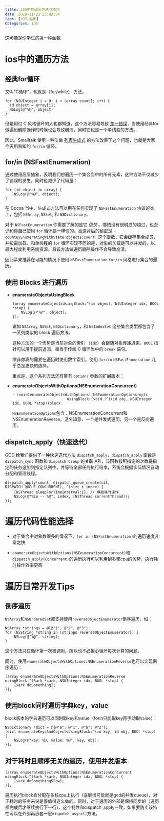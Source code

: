 ```yaml
---
title: iOS中的遍历方法与技巧
date: 2020-11-21 23:03:54
tags: [iOS,遍历]
Categories: iOS
---
```


<div class="note primary"><p>这可能是你学过的第一种函数</p></div>

<!-- more -->

# ios中的遍历方法

## 经典for循环

又叫“C循环”，也就是（for/while） 方法。

```objc
for (NSUInteger i = 0; i < [array count]; i++) {
  id object = array[i];
  NSLog(@"%@", object)
}
```

但是用过 C 风格循环的人也都知道，这个方法容易导致 [差一错误](https://zh.wikipedia.org/wiki/差一错误)，当使用经典for做遍历删除操作的时候也会导致崩溃，同时它也是一个单线程的方法。

因此，Smalltalk 使用一种叫做 [列表生成式](https://en.wikipedia.org/wiki/List_comprehension) 的方法改善了这个问题，也就是大家今天所熟知的 `for/in` 循环。

## for/in (NSFastEnumeration)

通过使用高层抽象，表明我们想遍历一个集合当中的所有元素，这种方法不仅减少了错误的发生，同时也减少了代码量：

```objc
for (id object in array) {
    NSLog(@"%@", object);
}
```

在 Cocoa 当中，生成式方法可以用在任何实现了 `NSFastEnumeration` 协议的类上，包括 `NSArray`, `NSSet`, 和 `NSDictionary`。

对于 `NSFastEnumeration` 你需要了解的是它 *很快* 。哪怕没有很明显的超过，也至少和你自己使用 `for` 循环是一样快的。高速背后的秘密是 `-countByEnumeratingWithState:objects:count:` 这个函数，它会缓存集合成员，并按需加载。和单线程的 `for` 循环实现不同的是，对象的加载是可以并发的，以最大程度利用系统资源。且该方法做遍历删除操作不会导致崩溃。

因此苹果推荐在可能的情况下使用 `NSFastEnumeration` `for/in` 风格进行集合的遍历。

## 使用 Blocks 进行遍历

- **enumerateObjectsUsingBlock**

  ```objc
  [array enumerateObjectsUsingBlock:^(id object, NSUInteger idx, BOOL *stop) {
      NSLog(@"%@", object);
  }];
  ```

  诸如 `NSArray`, `NSSet`, `NSDictionary`，和 `NSIndexSet` 这些集合类型都包含了一系列类似的 block 遍历方法。

  这种方法的一个优势是当前对象的索引 （`idx`）会跟随对象传递进来。`BOOL` 指针可以用于提前返回，相当于传统 C 循环当中的 `break` 语句。

  除非你真的需要在遍历时使用数字索引，使用 `for/in` `NSFastEnumeration` 几乎总是更快的选择。

  重点是，这个系列方法还有带有 `options` 参数的扩展版本：

- **enumerateObjectsWithOptions(NSEnumerationConcurrent)**

  ```objc
  - (void)enumerateObjectsWithOptions:(NSEnumerationOptions)opts
                           usingBlock:(void (^)(id obj, NSUInteger idx, BOOL *stop))block
  ```

  `NSEnumerationOptions`包含：NSEnumerationConcurrent和NSEnumerationReverse，见名知意，一个是并发式遍历，另一个是反向遍历。

## dispatch_apply（快速迭代）

GCD 给我们提供了一种快速迭代方法 `dispatch_apply`，`dispatch_apply` 函数是 `dispatch_sync` 函数和 `Dispatch Group` 的关联 API，该函数按照指定的次数将指定的任务追加到指定队列中，并等待全部任务执行结束，系统会根据实际情况自动分配和管理线程。

```objc
dispatch_apply(count, dispatch_queue_create(nil, DISPATCH_QUEUE_CONCURRENT), ^(size_t index) {
    [NSThread sleepForTimeInterval:1]; // 模拟耗时操作
    NSLog(@"%zu -- %@", index, [NSThread currentThread]);
});
```



# 遍历代码性能选择

- 对于集合中对象数很多的情况下，`for in (NSFastEnumeration)`的遍历速度非常之快

- `enumerateObjectsWithOptions(NSEnumerationConcurrent)`和`dispatch_apply(Concurrent)`的遍历执行可以利用到多核cpu的优势，执行耗时操作效率更高

  

# 遍历日常开发Tips

## 倒序遍历

`NSArray`和`NSOrderedSet`都支持使用`reverseObjectEnumerator`倒序遍历，如：

```objc
NSArray *strings = @[@"1", @"2", @"3"];
for (NSString *string in [strings reverseObjectEnumerator]) {
    NSLog(@"%@", string);
}
```

这个方法只在循环第一次被调用，所以也不必担心循环每次计算的问题。

同时，使用`enumerateObjectsWithOptions:NSEnumerationReverse`也可以实现倒序遍历：

```objc
[array enumerateObjectsWithOptions:NSEnumerationReverse usingBlock:^(Sark *sark, NSUInteger idx, BOOL *stop) {
    [sark doSomething];
}];
```

## 使用block同时遍历字典key，value

block版本的字典遍历可以同时取key和value（forin只能取key再手动取value）：

```objc
NSDictionary *dict = @{@"a": @"1", @"b": @"2"};
[dict enumerateKeysAndObjectsUsingBlock:^(id key, id obj, BOOL *stop) {
    NSLog(@"key: %@, value: %@", key, obj);
}];
```

## 对于耗时且顺序无关的遍历，使用并发版本

```objc
[array enumerateObjectsWithOptions:NSEnumerationConcurrent usingBlock:^(Sark *sark, NSUInteger idx, BOOL *stop) {
    [sark doSomethingSlow];
}];
```

遍历执行block会分配在多核cpu上执行（底层很可能就是gcd的并发queue），对于耗时的任务来说是很值得这么做的。同时，对于遍历的外部是保持同步的（遍历都完成后才继续执行下一行），这个特性和dispatch_apply一致，如果要防止该特性可以在外部再嵌套一层`dispatch_async()`方法。